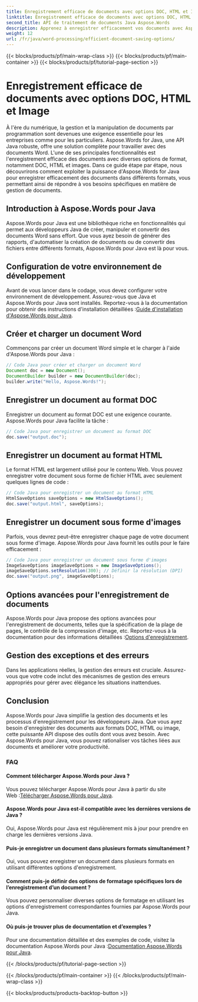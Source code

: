 ```yaml
---
title: Enregistrement efficace de documents avec options DOC, HTML et Image
linktitle: Enregistrement efficace de documents avec options DOC, HTML et Image
second_title: API de traitement de documents Java Aspose.Words
description: Apprenez à enregistrer efficacement vos documents avec Aspose.Words pour Java. Ce guide étape par étape couvre les options DOC, HTML et image, améliorant ainsi vos compétences en gestion de documents.
weight: 12
url: /fr/java/word-processing/efficient-document-saving-options/
---
```


{{< blocks/products/pf/main-wrap-class >}}
{{< blocks/products/pf/main-container >}}
{{< blocks/products/pf/tutorial-page-section >}}

# Enregistrement efficace de documents avec options DOC, HTML et Image

À l'ère du numérique, la gestion et la manipulation de documents par programmation sont devenues une exigence essentielle pour les entreprises comme pour les particuliers. Aspose.Words for Java, une API Java robuste, offre une solution complète pour travailler avec des documents Word. L'une de ses principales fonctionnalités est l'enregistrement efficace des documents avec diverses options de format, notamment DOC, HTML et images. Dans ce guide étape par étape, nous découvrirons comment exploiter la puissance d'Aspose.Words for Java pour enregistrer efficacement des documents dans différents formats, vous permettant ainsi de répondre à vos besoins spécifiques en matière de gestion de documents.


## Introduction à Aspose.Words pour Java

Aspose.Words pour Java est une bibliothèque riche en fonctionnalités qui permet aux développeurs Java de créer, manipuler et convertir des documents Word sans effort. Que vous ayez besoin de générer des rapports, d'automatiser la création de documents ou de convertir des fichiers entre différents formats, Aspose.Words pour Java est là pour vous.

## Configuration de votre environnement de développement

Avant de vous lancer dans le codage, vous devez configurer votre environnement de développement. Assurez-vous que Java et Aspose.Words pour Java sont installés. Reportez-vous à la documentation pour obtenir des instructions d'installation détaillées :[Guide d'installation d'Aspose.Words pour Java](https://releases.aspose.com/words/java/).

## Créer et charger un document Word

Commençons par créer un document Word simple et le charger à l'aide d'Aspose.Words pour Java :

```java
// Code Java pour créer et charger un document Word
Document doc = new Document();
DocumentBuilder builder = new DocumentBuilder(doc);
builder.write("Hello, Aspose.Words!");
```

## Enregistrer un document au format DOC

Enregistrer un document au format DOC est une exigence courante. Aspose.Words pour Java facilite la tâche :

```java
// Code Java pour enregistrer un document au format DOC
doc.save("output.doc");
```

## Enregistrer un document au format HTML

Le format HTML est largement utilisé pour le contenu Web. Vous pouvez enregistrer votre document sous forme de fichier HTML avec seulement quelques lignes de code :

```java
// Code Java pour enregistrer un document au format HTML
HtmlSaveOptions saveOptions = new HtmlSaveOptions();
doc.save("output.html", saveOptions);
```

## Enregistrer un document sous forme d'images

Parfois, vous devrez peut-être enregistrer chaque page de votre document sous forme d'image. Aspose.Words pour Java fournit les outils pour le faire efficacement :

```java
// Code Java pour enregistrer un document sous forme d'images
ImageSaveOptions imageSaveOptions = new ImageSaveOptions();
imageSaveOptions.setResolution(300); // Définir la résolution (DPI)
doc.save("output.png", imageSaveOptions);
```

## Options avancées pour l'enregistrement de documents

 Aspose.Words pour Java propose des options avancées pour l'enregistrement de documents, telles que la spécification de la plage de pages, le contrôle de la compression d'image, etc. Reportez-vous à la documentation pour des informations détaillées :[Options d'enregistrement](https://reference.aspose.com/words/java/com.aspose.words/saveoptions/).

## Gestion des exceptions et des erreurs

Dans les applications réelles, la gestion des erreurs est cruciale. Assurez-vous que votre code inclut des mécanismes de gestion des erreurs appropriés pour gérer avec élégance les situations inattendues.

## Conclusion

Aspose.Words pour Java simplifie la gestion des documents et les processus d'enregistrement pour les développeurs Java. Que vous ayez besoin d'enregistrer des documents aux formats DOC, HTML ou image, cette puissante API dispose des outils dont vous avez besoin. Avec Aspose.Words pour Java, vous pouvez rationaliser vos tâches liées aux documents et améliorer votre productivité.

### FAQ

#### Comment télécharger Aspose.Words pour Java ?

 Vous pouvez télécharger Aspose.Words pour Java à partir du site Web :[Télécharger Aspose.Words pour Java](https://releases.aspose.com/words/java/).

#### Aspose.Words pour Java est-il compatible avec les dernières versions de Java ?

Oui, Aspose.Words pour Java est régulièrement mis à jour pour prendre en charge les dernières versions Java.

#### Puis-je enregistrer un document dans plusieurs formats simultanément ?

Oui, vous pouvez enregistrer un document dans plusieurs formats en utilisant différentes options d'enregistrement.

#### Comment puis-je définir des options de formatage spécifiques lors de l’enregistrement d’un document ?

Vous pouvez personnaliser diverses options de formatage en utilisant les options d'enregistrement correspondantes fournies par Aspose.Words pour Java.

#### Où puis-je trouver plus de documentation et d’exemples ?

 Pour une documentation détaillée et des exemples de code, visitez la documentation Aspose.Words pour Java :[Documentation Aspose.Words pour Java](https://reference.aspose.com/words/java/).

{{< /blocks/products/pf/tutorial-page-section >}}

{{< /blocks/products/pf/main-container >}}
{{< /blocks/products/pf/main-wrap-class >}}

{{< blocks/products/products-backtop-button >}}
